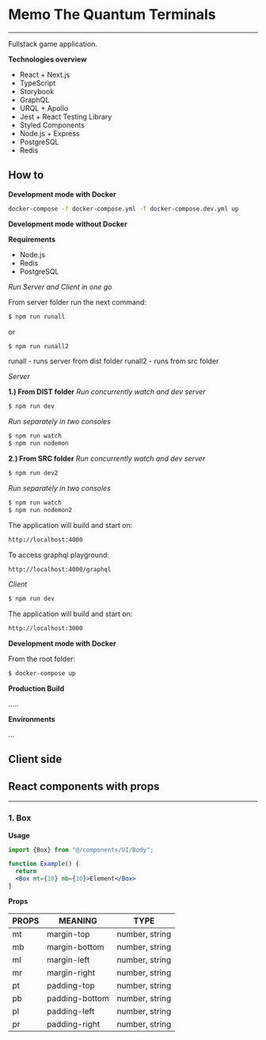 # Memo The Quantum Terminals
___
Fullstack game application.

**Technologies overview**

  - React + Next.js 
  - TypeScript
  - Storybook
  - GraphQL
  - URQL + Apollo
  - Jest + React Testing Library
  - Styled Components
  - Node.js + Express
  - PostgreSQL
  - Redis




## How to

**Development mode with Docker**

```sh
docker-compose -f docker-compose.yml -f docker-compose.dev.yml up
```

**Development mode without Docker**

**Requirements**

 - Node.js 
 - Redis
 - PostgreSQL

*Run Server and Client in one go*

From server folder run the next command:

```sh
$ npm run runall
```

or

```sh
$ npm run runall2
```

runall - runs server from dist folder
runall2 - runs from src folder

*Server*

**1.) From DIST folder**
*Run concurrently watch and dev server*

```sh
$ npm run dev
```

*Run separately in two consoles*

```sh
$ npm run watch
$ npm run nodemon
```

**2.) From SRC folder**
*Run concurrently watch and dev server*

```sh
$ npm run dev2
```

*Run separately in two consoles*

```sh
$ npm run watch
$ npm run nodemon2
```

The application will build and start on:

```sh
http://localhost:4000
```

To access graphql playground:

```sh
http://localhost:4000/graphql
```

*Client*

```sh
$ npm run dev
```

The application will build and start on: 

```sh
http://localhost:3000
```

**Development mode with Docker**

From the root folder: 

```sh
$ docker-compose up
```


**Production Build**

.....

**Environments**


...


## Client side
## React components with props
___

### 1. Box

**Usage**

```jsx
import {Box} from "@/components/UI/Body";

function Example() {
  return 
  <Box mt={10} mb={10}>Element</Box>
}
```

**Props**

| PROPS | MEANING | TYPE |
| ------ | ------ |------ |
| mt | margin-top | number, string |
| mb | margin-bottom |  number, string |
| ml | margin-left |  number, string |
| mr | margin-right |  number, string |
| pt | padding-top |  number, string |
| pb | padding-bottom |  number, string |
| pl | padding-left |  number, string |
| pr | padding-right |  number, string |

